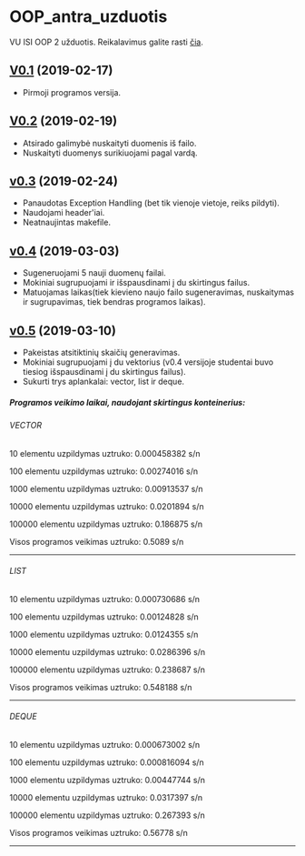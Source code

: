 # OOP_antra_uzduotis
VU ISI OOP 2 užduotis. Reikalavimus galite rasti [čia](https://github.com/objprog/paskaitos2019/wiki/2-oji-u%C5%BEduotis).

## [V0.1](https://github.com/AgneG25/OOP_antra_uzduotis/releases/tag/v0.1) (2019-02-17)
* Pirmoji programos versija.

## [V0.2](https://github.com/AgneG25/OOP_antra_uzduotis/releases/tag/vo.2) (2019-02-19)
* Atsirado galimybė nuskaityti duomenis iš failo.
* Nuskaityti duomenys surikiuojami pagal vardą.

## [v0.3](https://github.com/AgneG25/OOP_antra_uzduotis/releases/tag/v0.3) (2019-02-24)
* Panaudotas Exception Handling (bet tik vienoje vietoje, reiks pildyti).
* Naudojami header'iai.
* Neatnaujintas makefile.

## [v0.4](https://github.com/AgneG25/OOP_antra_uzduotis/releases/tag/v0.4) (2019-03-03)
* Sugeneruojami 5 nauji duomenų failai.
* Mokiniai sugrupuojami ir išspausdinami į du skirtingus failus.
* Matuojamas laikas(tiek kievieno naujo failo sugeneravimas, nuskaitymas ir sugrupavimas, tiek bendras programos laikas).

## [v0.5](https://github.com/AgneG25/OOP_antra_uzduotis/releases/tag/v0.5) (2019-03-10)
* Pakeistas atsitiktinių skaičių generavimas.
* Mokiniai sugrupuojami į du vektorius (v0.4 versijoje studentai buvo tiesiog išspausdinami į du skirtingus failus).
* Sukurti trys aplankalai: vector, list ir deque.

##### Programos veikimo laikai, naudojant skirtingus konteinerius:

###### VECTOR
10 elementu uzpildymas uztruko: 0.000458382 s/n

100 elementu uzpildymas uztruko: 0.00274016 s/n

1000 elementu uzpildymas uztruko: 0.00913537 s/n

10000 elementu uzpildymas uztruko: 0.0201894 s/n

100000 elementu uzpildymas uztruko: 0.186875 s/n

Visos programos veikimas uztruko: 0.5089 s/n

---
###### LIST
10 elementu uzpildymas uztruko: 0.000730686 s/n

100 elementu uzpildymas uztruko: 0.00124828 s/n

1000 elementu uzpildymas uztruko: 0.0124355 s/n

10000 elementu uzpildymas uztruko: 0.0286396 s/n

100000 elementu uzpildymas uztruko: 0.238687 s/n

Visos programos veikimas uztruko: 0.548188 s/n

---
###### DEQUE
10 elementu uzpildymas uztruko: 0.000673002 s/n

100 elementu uzpildymas uztruko: 0.000816094 s/n

1000 elementu uzpildymas uztruko: 0.00447744 s/n

10000 elementu uzpildymas uztruko: 0.0317397 s/n

100000 elementu uzpildymas uztruko: 0.267393 s/n

Visos programos veikimas uztruko: 0.56778 s/n

---


